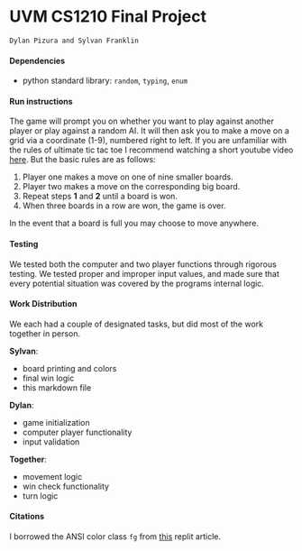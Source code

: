 # UVM CS1210 Final Project 
`Dylan Pizura and Sylvan Franklin`

#### Dependencies
- python standard library: `random`, `typing`, `enum`

#### Run instructions
The game will prompt you on whether you want to play against another player or play against a random AI. It will then ask you to make a move on a grid via a coordinate (1-9), numbered right to left. If you are unfamiliar with the rules of ultimate tic tac toe I recommend watching a short youtube video [here](https://www.youtube.com/shorts/_Na3a1ZrX7c). But the basic rules are as follows:

1. Player one makes a move on one of nine smaller boards.
2. Player two makes a move on the corresponding big board.
3. Repeat steps **1** and **2** until a board is won.
4. When three boards in a row are won, the game is over. 

In the event that a board is full you may choose to move anywhere. 

#### Testing
We tested both the computer and two player functions through rigorous testing. We tested proper and improper input values, and made sure that every potential situation was covered by the programs internal logic. 

#### Work Distribution

We each had a couple of designated tasks, but did most of the work together in person. 

**Sylvan**: 
- board printing and colors
- final win logic
- this markdown file

**Dylan**: 
- game initialization 
- computer player functionality
- input validation

**Together**:
- movement logic 
- win check functionality
- turn logic

#### Citations

I borrowed the ANSI color class `fg` from [this](https://replit.com/talk/learn/ANSI-Escape-Codes-in-Python/22803) replit article. 
     

